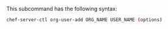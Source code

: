 This subcommand has the following syntax:

```bash
chef-server-ctl org-user-add ORG_NAME USER_NAME (options)
```
